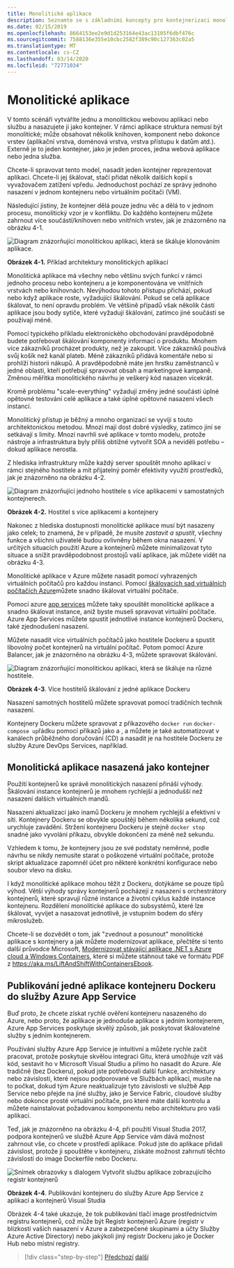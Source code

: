 ```yaml
---
title: Monolitické aplikace
description: Seznamte se s základními koncepty pro kontejnerizaci monolitických aplikací.
ms.date: 02/15/2019
ms.openlocfilehash: 8664153ee2e9d1d253164e43ac13105f6dbf476c
ms.sourcegitcommit: 7588136e355e10cbc2582f389c90c127363c02a5
ms.translationtype: MT
ms.contentlocale: cs-CZ
ms.lasthandoff: 03/14/2020
ms.locfileid: "72771034"
---
```

# <a name="monolithic-applications"></a>Monolitické aplikace

V tomto scénáři vytváříte jednu a monolitickou webovou aplikaci nebo službu a nasazujete ji jako kontejner. V rámci aplikace struktura nemusí být monolitické; může obsahovat několik knihoven, komponent nebo dokonce vrstev (aplikační vrstva, doménová vrstva, vrstva přístupu k datům atd.). Externě je to jeden kontejner, jako je jeden proces, jedna webová aplikace nebo jedna služba.

Chcete-li spravovat tento model, nasadit jeden kontejner reprezentovat aplikaci. Chcete-li jej škálovat, stačí přidat několik dalších kopií s vyvažovačem zatížení vpředu. Jednoduchost pochází ze správy jednoho nasazení v jednom kontejneru nebo virtuálním počítači (VM).

Následující jistiny, že kontejner dělá pouze jednu věc a dělá to v jednom procesu, monolitický vzor je v konfliktu. Do každého kontejneru můžete zahrnout více součástí/knihoven nebo vnitřních vrstev, jak je znázorněno na obrázku 4-1.

![Diagram znázorňující monolitickou aplikaci, která se škáluje klonováním aplikace.](./media/monolithic-applications/monolithic-application-architecture-example.png)

**Obrázek 4-1.** Příklad architektury monolitických aplikací

Monolitická aplikace má všechny nebo většinu svých funkcí v rámci jednoho procesu nebo kontejneru a je komponentována ve vnitřních vrstvách nebo knihovnách. Nevýhodou tohoto přístupu přichází, pokud nebo když aplikace roste, vyžadující škálování. Pokud se celá aplikace škálovat, to není opravdu problém. Ve většině případů však několik částí aplikace jsou body sytiče, které vyžadují škálování, zatímco jiné součásti se používají méně.

Pomocí typického příkladu elektronického obchodování pravděpodobně budete potřebovat škálování komponenty informací o produktu. Mnohem více zákazníků procházet produkty, než je zakoupit. Více zákazníků používá svůj košík než kanál plateb. Méně zákazníků přidává komentáře nebo si prohlíží historii nákupů. A pravděpodobně máte jen hrstku zaměstnanců v jedné oblasti, kteří potřebují spravovat obsah a marketingové kampaně. Změnou měřítka monolitického návrhu je veškerý kód nasazen vícekrát.

Kromě problému "scale-everything" vyžadují změny jedné součásti úplné opětovné testování celé aplikace a také úplné opětovné nasazení všech instancí.

Monolitický přístup je běžný a mnoho organizací se vyvíjí s touto architektonickou metodou. Mnozí mají dost dobré výsledky, zatímco jiní se setkávají s limity. Mnozí navrhli své aplikace v tomto modelu, protože nástroje a infrastruktura byly příliš obtížné vytvořit SOA a neviděli potřebu – dokud aplikace nerostla.

Z hlediska infrastruktury může každý server spouštět mnoho aplikací v rámci stejného hostitele a mít přijatelný poměr efektivity využití prostředků, jak je znázorněno na obrázku 4-2.

![Diagram znázorňující jednoho hostitele s více aplikacemi v samostatných kontejnerech.](./media/monolithic-applications/host-with-multiple-apps-containers.png)

**Obrázek 4-2.** Hostitel s více aplikacemi a kontejnery

Nakonec z hlediska dostupnosti monolitické aplikace musí být nasazeny jako celek; to znamená, že v případě, že musíte *zastavit a spustit*, všechny funkce a všichni uživatelé budou ovlivněny během okna nasazení. V určitých situacích použití Azure a kontejnerů můžete minimalizovat tyto situace a snížit pravděpodobnost prostojů vaší aplikace, jak můžete vidět na obrázku 4-3.

Monolitické aplikace v Azure můžete nasadit pomocí vyhrazených virtuálních počítačů pro každou instanci. Pomocí [škálovacích sad virtuálních počítačích Azure](https://docs.microsoft.com/azure/virtual-machine-scale-sets/)můžete snadno škálovat virtuální počítače.

Pomocí azure [app services](https://azure.microsoft.com/services/app-service/) můžete taky spouštět monolitické aplikace a snadno škálovat instance, aniž byste museli spravovat virtuální počítače. Azure App Services můžete spustit jednotlivé instance kontejnerů Dockeru, také zjednodušení nasazení.

Můžete nasadit více virtuálních počítačů jako hostitele Dockeru a spustit libovolný počet kontejnerů na virtuální počítač. Potom pomocí Azure Balancer, jak je znázorněno na obrázku 4-3, můžete spravovat škálování.

![Diagram znázorňující monolitickou aplikaci, která se škáluje na různé hostitele.](./media/monolithic-applications/multiple-hosts-from-single-docker-container.png)

**Obrázek 4-3**. Více hostitelů škálování z jedné aplikace Dockeru

Nasazení samotných hostitelů můžete spravovat pomocí tradičních technik nasazení.

Kontejnery Dockeru můžete spravovat z příkazového `docker run` `docker-compose up`řádku pomocí příkazů jako a , a můžete je také automatizovat v kanálech průběžného doručování (CD) a nasadit je na hostitele Dockeru ze služby Azure DevOps Services, například.

## <a name="monolithic-application-deployed-as-a-container"></a>Monolitická aplikace nasazená jako kontejner

Použití kontejnerů ke správě monolitických nasazení přináší výhody. Škálování instance kontejnerů je mnohem rychlejší a jednodušší než nasazení dalších virtuálních mandů.

Nasazení aktualizací jako inamů Dockeru je mnohem rychlejší a efektivní v síti. Kontejnery Dockeru se obvykle spouštějí během několika sekund, což urychluje zavádění. Stržení kontejneru Dockeru je stejně `docker stop` snadné jako vyvolání příkazu, obvykle dokončení za méně než sekundu.

Vzhledem k tomu, že kontejnery jsou ze své podstaty neměnné, podle návrhu se nikdy nemusíte starat o poškozené virtuální počítače, protože skript aktualizace zapomněl účet pro některé konkrétní konfigurace nebo soubor vlevo na disku.

I když monolitické aplikace mohou těžit z Dockeru, dotýkáme se pouze tipů výhod. Větší výhody správy kontejnerů pocházejí z nasazení s orchestrátory kontejnerů, které spravují různé instance a životní cyklus každé instance kontejneru. Rozdělení monolitické aplikace do subsystémů, které lze škálovat, vyvíjet a nasazovat jednotlivě, je vstupním bodem do sféry mikroslužeb.

Chcete-li se dozvědět o tom, jak "zvednout a posunout" monolitické aplikace s kontejnery a jak můžete modernizovat aplikace, přečtěte si tento další průvodce Microsoft, [Modernizovat stávající aplikace .NET s Azure cloud a Windows Containers](../../modernize-with-azure-containers/index.md), které si můžete stáhnout také ve formátu PDF z <https://aka.ms/LiftAndShiftWithContainersEbook>.

## <a name="publish-a-single-docker-container-app-to-azure-app-service"></a>Publikování jedné aplikace kontejneru Dockeru do služby Azure App Service

Buď proto, že chcete získat rychlé ověření kontejneru nasazeného do Azure, nebo proto, že aplikace je jednoduše aplikace s jedním kontejnerem, Azure App Services poskytuje skvělý způsob, jak poskytovat škálovatelné služby s jedním kontejnerem.

Používání služby Azure App Service je intuitivní a můžete rychle začít pracovat, protože poskytuje skvělou integraci Gitu, která umožňuje vzít váš kód, sestavit ho v Microsoft Visual Studiu a přímo ho nasadit do Azure. Ale tradičně (bez Dockeru), pokud jste potřebovali další funkce, architektury nebo závislosti, které nejsou podporované ve Službách aplikací, musíte na to počkat, dokud tým Azure neaktualizuje tyto závislosti ve službě App Service nebo přejde na jiné služby, jako je Service Fabric, cloudové služby nebo dokonce prosté virtuální počítače, pro které máte další kontrolu a můžete nainstalovat požadovanou komponentu nebo architekturu pro vaši aplikaci.

Teď, jak je znázorněno na obrázku 4-4, při použití Visual Studia 2017, podpora kontejnerů ve službě Azure App Service vám dává možnost zahrnout vše, co chcete v prostředí aplikace. Pokud jste do aplikace přidali závislost, protože ji spouštěte v kontejneru, získáte možnost zahrnutí těchto závislostí do image Dockerfile nebo Dockeru.

![Snímek obrazovky s dialogem Vytvořit službu aplikace zobrazujícího registr kontejnerů](./media/monolithic-applications/publish-azure-app-service-container.png)

**Obrázek 4-4**. Publikování kontejneru do služby Azure App Service z aplikací a kontejnerů Visual Studia

Obrázek 4-4 také ukazuje, že tok publikování tlačí image prostřednictvím registru kontejnerů, což může být Registr kontejnerů Azure (registr v blízkosti vašich nasazení v Azure a zabezpečené skupinami a účty Služby Azure Active Directory) nebo jakýkoli jiný registr Dockeru jako je Docker Hub nebo místní registry.

>[!div class="step-by-step"]
>[Předchozí](common-container-design-principles.md)
>[další](state-and-data-in-docker-applications.md)
